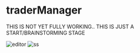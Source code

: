 # traderManager
THIS IS NOT YET FULLY WORKING.. THIS IS JUST A START/BRAINSTORMING STAGE

![editor](https://github.com/xKomorebi/traderManager/assets/21682081/293e923a-636c-43ac-90ac-3ee420a07550)
![ss](https://github.com/xKomorebi/traderManager/assets/21682081/d71f48bf-5c16-4aef-891c-570e0cb0452f)
